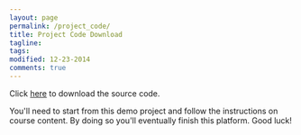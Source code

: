 ```yaml
---
layout: page
permalink: /project_code/
title: Project Code Download
tagline: 
tags: 
modified: 12-23-2014
comments: true
---
```


Click [here](/files/project.tar) to download the source code.

You'll need to start from this demo project and follow the instructions on course content. By doing so you'll eventually finish this platform. Good luck!